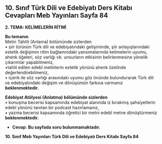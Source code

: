 ## 10. Sınıf Türk Dili ve Edebiyatı Ders Kitabı Cevapları Meb Yayınları Sayfa 84

**2. TEMA: KELİMELERİN RİTMİ**

**Bu temanın**  
 Metin Tahlili (Anlama) bölümünde sizlerden  
 • şiir türünün Türk dili ve edebiyatındaki gelişiminde, şiir anlayışlarındaki estetik değişimin ritim bağlamındaki yansımalarında kelimelerin uyumu, ahenk öğeleri, söz varlığı vb. unsurların etkisinin belirlenmesine yönelik çıkarımlar yapabilmeniz,  
 •tahlil edilen edebî metinlerin estetik yönünü ahenk özelinde değerlendirebilmeniz,  
 • içerik ile söz varlığı arasındaki uyumu göz önünde bulundurarak Türk dili ve edebiyatındaki değişim ve dönüşümün farkına varmanız  
 **beklenmektedir.**

**Edebiyat Atölyesi (Anlatma) bölümünde sizlerden**  
 • konuşma becerisi kapsamında edebiyat alanında iz bırakmış şahsiyetlerin edebî yönünü tanıtan bir podcast hazırlamanız,  
 • yazma becerisi kapsamında öğretici bir metni edebî metne dönüştürmeniz  
 **beklenmektedir.**

* **Cevap**: **Bu sayfada soru bulunmamaktadır.**

**10. Sınıf Meb Yayınları Türk Dili ve Edebiyatı Ders Kitabı Sayfa 84**